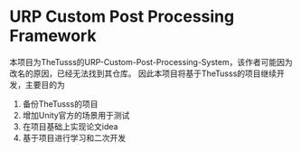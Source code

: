 # URP Custom Post Processing Framework
本项目为TheTusss的URP-Custom-Post-Processing-System，该作者可能因为改名的原因，已经无法找到其仓库。
因此本项目将基于TheTusss的项目继续开发，主要目的为
1. 备份TheTusss的项目
2. 增加Unity官方的场景用于测试
3. 在项目基础上实现论文idea
4. 基于项目进行学习和二次开发